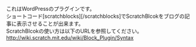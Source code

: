 これはWordPressのプラグインです。  
ショートコード[scratchblocks][/scratchblocks]でScratchBlcokをブログの記事に表示させることが出来ます。  
ScratchBlcokの使い方は以下のURLを参照してください。  
http://wiki.scratch.mit.edu/wiki/Block_Plugin/Syntax

